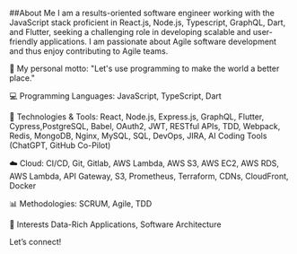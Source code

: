 
##About Me
I am a results-oriented software engineer working with the JavaScript stack proficient in React.js, Node.js, Typescript, GraphQL, Dart, and Flutter, seeking a challenging role in developing scalable and user-friendly applications. I am passionate about Agile software development and thus enjoy contributing to Agile teams.

🚀 My personal motto: "Let's use programming to make the world a better place."

💻 Programming Languages: JavaScript, TypeScript, Dart

🔧 Technologies & Tools: React, Node.js, Express.js, GraphQL, Flutter, Cypress,PostgreSQL, Babel, OAuth2, JWT, RESTful APIs, TDD, Webpack, Redis, MongoDB, Nginx, MySQL, SQL, DevOps, JIRA, AI Coding Tools (ChatGPT, GitHub Co-Pilot)

☁️ Cloud: CI/CD, Git, Gitlab, AWS Lambda, AWS S3, AWS EC2, AWS RDS, AWS Lambda, API Gateway, S3, Prometheus, Terraform, CDNs, CloudFront, Docker

📊 Methodologies: SCRUM, Agile, TDD

🤔 Interests Data-Rich Applications, Software Architecture

Let’s connect!


